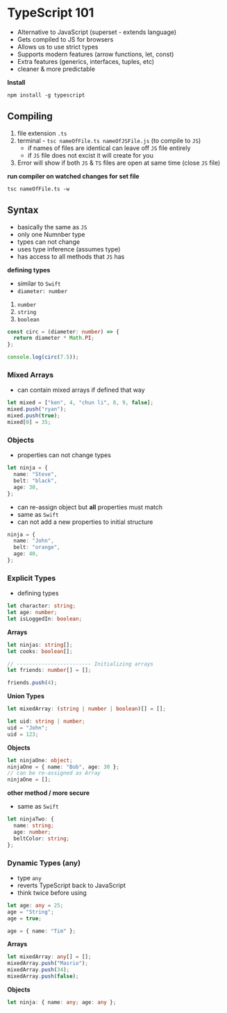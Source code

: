 # TypeScript 101

- Alternative to JavaScript (superset - extends language)
- Gets compiled to JS for browsers
- Allows us to use strict types
- Supports modern features (arrow functions, let, const)
- Extra features (generics, interfaces, tuples, etc)
- cleaner & more predictable

**Install**

`npm install -g typescript`

## Compiling

1. file extension `.ts`
2. terminal - `tsc nameOfFile.ts nameOfJSFile.js` (to compile to `JS`)
   - if names of files are identical can leave off `JS` file entirely
   - if `JS` file does not excist it will create for you
3. Error will show if both `JS` & `TS` files are open at same time (close `JS` file)

**run compiler on watched changes for set file**

`tsc nameOfFile.ts -w`

## Syntax

- basically the same as `JS`
- only one Numnber type
- types can not change
- uses type inference (assumes type)
- has access to all methods that `JS` has

**defining types**

- similar to `Swift`
- `diameter: number`

1.  `number`
2.  `string`
3.  `boolean`

```ts
const circ = (diameter: number) => {
  return diameter * Math.PI;
};

console.log(circ(7.5));
```

### Mixed Arrays

- can contain mixed arrays if defined that way

```ts
let mixed = ["ken", 4, "chun li", 8, 9, false];
mixed.push("ryan");
mixed.push(true);
mixed[0] = 35;
```

### Objects

- properties can not change types

```ts
let ninja = {
  name: "Steve",
  belt: "black",
  age: 30,
};
```

- can re-assign object but **all** properties must match
- same as `Swift`
- can not add a new properties to initial structure

```ts
ninja = {
  name: "John",
  belt: "orange",
  age: 40,
};
```

### Explicit Types

- defining types

```ts
let character: string;
let age: number;
let isLoggedIn: boolean;
```

**Arrays**

```ts
let ninjas: string[];
let cooks: boolean[];

// ------------------------ Initializing arrays
let friends: number[] = [];

friends.push(4);
```

**Union Types**

```ts
let mixedArray: (string | number | boolean)[] = [];
```

```ts
let uid: string | number;
uid = "John";
uid = 123;
```

**Objects**

```ts
let ninjaOne: object;
ninjaOne = { name: "Bob", age: 30 };
// can be re-assigned as Array
ninjaOne = [];
```

**other method / more secure**

- same as `Swift`

```ts
let ninjaTwo: {
  name: string;
  age: number;
  beltColor: string;
};
```

### Dynamic Types (any)

- type `any`
- reverts TypeScript back to JavaScript
- think twice before using

```ts
let age: any = 25;
age = "String";
age = true;

age = { name: "Tim" };
```

**Arrays**

```ts
let mixedArray: any[] = [];
mixedArray.push("Masrio");
mixedArray.push(34);
mixedArray.push(false);
```

**Objects**

```ts
let ninja: { name: any; age: any };
```

